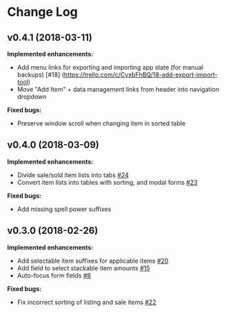# Change Log

## v0.4.1 (2018-03-11)

**Implemented enhancements:**

- Add menu links for exporting and importing app state (for manual backups) [\#18] (https://trello.com/c/CvxbFhBQ/18-add-export-import-tool)
- Move "Add Item" + data management links from header into navigation dropdown

**Fixed bugs:**

- Preserve window scroll when changing item in sorted table

## v0.4.0 (2018-03-09)

**Implemented enhancements:**

- Divide sale/sold item lists into tabs [\#24](https://trello.com/c/a7wg0Gye/24-move-selling-sold-into-tabs)
- Convert item lists into tables with sorting, and modal forms [\#23](https://trello.com/c/Bng82SYP/23-change-record-listing-to-table)

**Fixed bugs:**

- Add missing spell power suffixes

## v0.3.0 (2018-02-26)

**Implemented enhancements:**

- Add selectable item suffixes for applicable items [\#20](https://trello.com/c/CBr0Joje/20-add-item-stats-suffix-selection)
- Add field to select stackable item amounts [\#15](https://trello.com/c/vLwltvm3/15-add-field-to-select-amount)
- Auto-focus form fields [\#8](https://trello.com/c/vVUgSoSg/8-focus-correct-form-fields-when-taking-actions)

**Fixed bugs:**

- Fix incorrect sorting of listing and sale items [\#22](https://trello.com/c/BKZx4CPj/22-fix-incorrect-sorting-of-listing-sale-items)
